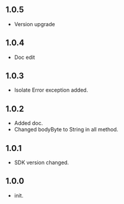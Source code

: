 ## 1.0.5
* Version upgrade

## 1.0.4
* Doc edit

## 1.0.3
* Isolate Error exception added.

## 1.0.2
* Added doc.
* Changed bodyByte to String in all method.

## 1.0.1
* SDK version changed.

## 1.0.0
* init.